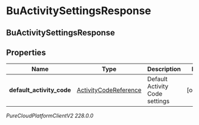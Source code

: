 # BuActivitySettingsResponse

## BuActivitySettingsResponse

## Properties

|Name | Type | Description | Notes|
|------------ | ------------- | ------------- | -------------|
| **default_activity_code** | [ActivityCodeReference](ActivityCodeReference) | Default Activity Code settings | [optional] |



_PureCloudPlatformClientV2 228.0.0_
